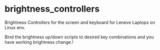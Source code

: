 # brightness_controllers
Brightness Controllers for the screen and keyboard for Lenevo Laptops on Linux env.

Bind the brightness up/down scripts  to desired key combinations and you have working brightness change.!
